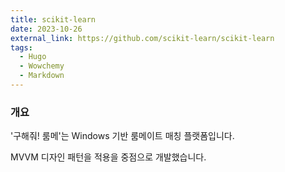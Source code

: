 ```yaml
---
title: scikit-learn
date: 2023-10-26
external_link: https://github.com/scikit-learn/scikit-learn
tags:
  - Hugo
  - Wowchemy
  - Markdown
---
```


### 개요

'구해줘! 룸메'는 Windows 기반 룸메이트 매칭 플랫폼입니다.

MVVM 디자인 패턴을 적용을 중점으로 개발했습니다.
